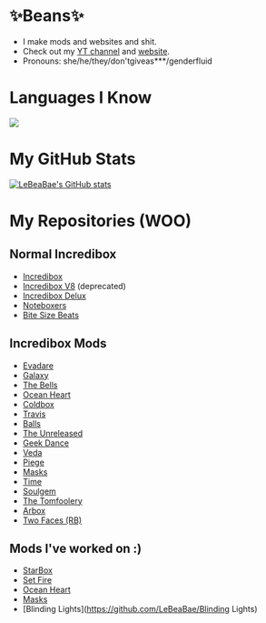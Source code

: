 # ✨Beans✨
* I make mods and websites and shit.
* Check out my [YT channel](https://www.youtube.com/channel/UCj5_G1wzplci3Nxs3Bdan4A) and [website](https://sites.google.com/view/lebeabaes-bunk/).
* Pronouns: she/he/they/don'tgiveas***/genderfluid

# Languages I Know
<img src="https://skillicons.dev/icons?i=c,cpp,html,js,css,py,github,vscode,php,photoshop,svg,stackoverflow,&perline=6&theme=dark"/>

# My GitHub Stats
[![LeBeaBae's GitHub stats](https://github-readme-stats.vercel.app/api?username=LeBeaBae&theme=radical)](https://github.com/anuraghazra/github-readme-stats)

# My Repositories (WOO)
## Normal Incredibox
* [Incredibox](https://github.com/LeBeaBae/Incredibox)
* [Incredibox V8](https://github.com/LeBeaBae/Incredibox-V8) (deprecated)
* [Incredibox Delux](https://github.com/LeBeaBae/Incredibox-Delux)
* [Noteboxers](https://github.com/LeBeaBae/Noteboxers)
* [Bite Size Beats](https://github.com/LeBeaBae/Bite-Size-Beats)

## Incredibox Mods
* [Evadare](https://github.com/LeBeaBae/Evadare)
* [Galaxy](https://github.com/LeBeaBae/Galaxy)
* [The Bells](https://github.com/LeBeaBae/The-Bells)
* [Ocean Heart](https://github.com/LeBeaBae/Ocean-Heart)
* [Coldbox](https://github.com/LeBeaBae/Coldbox)
* [Travis](https://github.com/LeBeaBae/Travis)
* [Balls](https://github.com/LeBeaBae/Balls)
* [The Unreleased](https://github.com/LeBeaBae/The-Unreleased)
* [Geek Dance](https://github.com/LeBeaBae/Geek-Dance)
* [Veda](https://github.com/LeBeaBae/Veda)
* [Piege](https://github.com/LeBeaBae/Piege)
* [Masks](https://github.com/LeBeaBae/Masks)
* [Time](https://github.com/LeBeaBae/Time)
* [Soulgem](https://github.com/LeBeaBae/Soulgem)
* [The Tomfoolery](https://github.com/LeBeaBae/The-Tomfoolery)
* [Arbox](https://github.com/LeBeaBae/Arbox)
* [Two Faces (RB)](https://github.com/LeBeaBae/Two-Faces)

## Mods I've worked on :)
* [StarBox](https://github.com/LeBeaBae/StarBox)
* [Set Fire](https://github.com/LeBeaBae/Set-Fire)
* [Ocean Heart](https://github.com/LeBeaBae/Ocean-Heart)
* [Masks](https://github.com/LeBeaBae/Masks)
* [Blinding Lights](https://github.com/LeBeaBae/Blinding Lights)
